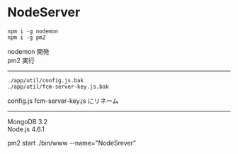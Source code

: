 # NodeServer
```
npm i -g nodemon
npm i -g pm2
```
nodemon 開発  
pm2 実行

---


```
./app/util/config.js.bak
./app/util/fcm-server-key.js.bak
```
config.js fcm-server-key.js にリネーム

---

MongoDB 3.2  
Node.js 4.6.1  

pm2 start ./bin/www --name="NodeSrever"

